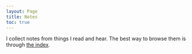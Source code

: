 ```yaml
---
layout: Page
title: Notes
toc: true
---
```


I collect notes from things I read and hear.
The best way to browse them is through [the index](/tags).
